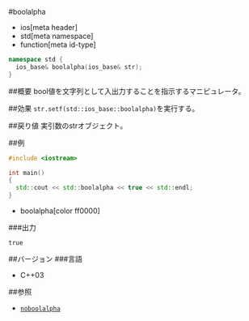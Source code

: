 #boolalpha
* ios[meta header]
* std[meta namespace]
* function[meta id-type]

```cpp
namespace std {
  ios_base& boolalpha(ios_base& str);
}
```

##概要
bool値を文字列として入出力することを指示するマニピュレータ。

##効果
`str.setf(std::ios_base::boolalpha)`を実行する。

##戻り値
実引数のstrオブジェクト。

##例
```cpp
#include <iostream>

int main()
{
  std::cout << std::boolalpha << true << std::endl;
}
```
* boolalpha[color ff0000]

###出力
```
true
```

##バージョン
###言語
- C++03

##参照
- [`noboolalpha`](./noboolalpha.md)
